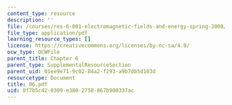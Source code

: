 ```yaml
---
content_type: resource
description: ''
file: /courses/res-6-001-electromagnetic-fields-and-energy-spring-2008/8f7b5c420309e3802750867b900337ac_06.pdf
file_type: application/pdf
learning_resource_types: []
license: https://creativecommons.org/licenses/by-nc-sa/4.0/
ocw_type: OCWFile
parent_title: Chapter 6
parent_type: SupplementalResourceSection
parent_uid: 01ee9e71-9c02-84a2-f293-a9b7db5d103d
resourcetype: Document
title: 06.pdf
uid: 8f7b5c42-0309-e380-2750-867b900337ac
---
```

